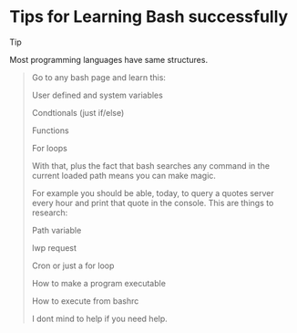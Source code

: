 # Tips for Learning Bash successfully

> [!TIP]
> Most programming languages have same structures.

> Go to any bash page and learn this:
> 
> User defined and system variables
>
> Condtionals (just if/else)
>
> Functions
>
> For loops
>
> With that, plus the fact that bash searches any command in the current loaded path means you can make magic.
>
> For example you should be able, today, to query a quotes server every hour and print that quote in the console. This are things to research:
>
> Path variable
>
> lwp request
>
> Cron or just a for loop
>
> How to make a program executable
>
> How to execute from bashrc
>
> I dont mind to help if you need help.
